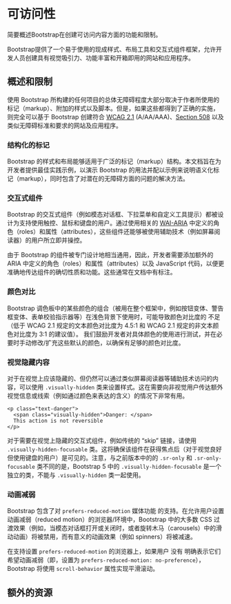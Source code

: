 # 可访问性

简要概述Bootstrap在创建可访问内容方面的功能和限制。

Bootstrap提供了一个易于使用的现成样式、布局工具和交互式组件框架，允许开发人员创建具有视觉吸引力、功能丰富和开箱即用的网站和应用程序。

## 概述和限制

使用 Bootstrap 所构建的任何项目的总体无障碍程度大部分取决于作者所使用的标记（markup）、附加的样式以及脚本。但是，如果这些都得到了正确的实施，则完全可以基于 Bootstrap 创建符合 [WCAG 2.1](https://www.w3.org/TR/WCAG/) (A/AA/AAA)、[Section 508](https://www.section508.gov/) 以及类似无障碍标准和要求的网站及应用程序。

### 结构化的标记

Bootstrap 的样式和布局能够适用于广泛的标记（markup）结构。本文档旨在为开发者提供最佳实践示例，以演示 Bootstrap 的用法并配以示例来说明语义化标记（markup），同时包含了对潜在的无障碍方面的问题的解决方法。

### 交互式组件

Bootstrap 的交互式组件（例如模态对话框、下拉菜单和自定义工具提示）都被设计为支持使用触控、鼠标和键盘的用户。通过使用相关的 [WAI-ARIA](https://www.w3.org/WAI/standards-guidelines/aria/) 中定义的角色（roles）和属性（attributes），这些组件还能够被使用辅助技术（例如屏幕阅读器）的用户所立即并操控。

由于 Bootstrap 的组件被专门设计地相当通用，因此，开发者需要添加额外的 ARIA 中定义的角色（roles）和属性（attributes）以及 JavaScript 代码，以便更准确地传达组件的确切性质和功能。这些通常在文档中有标注。

### 颜色对比

Bootstrap 调色板中的某些颜色的组合（被用在整个框架中，例如按钮变体、警告框变体、表单校验指示器等）在浅色背景下使用时，可能导致颜色对比度的 不足 （低于 WCAG 2.1 规定的文本颜色对比度为 4.5:1 和 WCAG 2.1 规定的非文本颜色对比度为 3:1 的建议值）。 我们鼓励开发者对具体颜色的使用进行测试，并在必要时手动修改/扩充这些默认的颜色，以确保有足够的颜色对比度。

### 视觉隐藏内容

对于在视觉上应该隐藏的、但仍然可以通过类似屏幕阅读器等辅助技术访问的内容，可以使用 `.visually-hidden` 类来设置样式。这在需要向非视觉用户传达额外视觉信息或线索（例如通过颜色来表达的含义）的情况下非常有用。

```
<p class="text-danger">
  <span class="visually-hidden">Danger: </span>
  This action is not reversible
</p>
```

对于需要在视觉上隐藏的交互式组件，例如传统的 “skip” 链接，请使用 `.visually-hidden-focusable` 类。这将确保该组件在获得焦点后（对于视觉良好但使用键盘的用户）是可见的。注意，与之前版本中的的 `.sr-only` 和 `.sr-only-focusable` 类不同的是，Bootstrap 5 中的 `.visually-hidden-focusable` 是一个独立的类，不能与 `.visually-hidden` 类一起使用。


### 动画减弱 

Bootstrap 包含了对 `prefers-reduced-motion` 媒体功能 的支持。在允许用户设置动画减弱（reduced motion）的浏览器/环境中，Bootstrap 中的大多数 CSS 过渡效果（例如，当模态对话框打开或关闭时，或者旋转木马（carousels）中的滑动动画）将被禁用，而有意义的动画效果（例如 spinners）将被减速。

在支持设置 `prefers-reduced-motion` 的浏览器上，如果用户 没有 明确表示它们希望动画减弱（即，设置为 `prefers-reduced-motion: no-preference`），Bootstrap 将使用 `scroll-behavior` 属性实现平滑滚动。

## 额外的资源